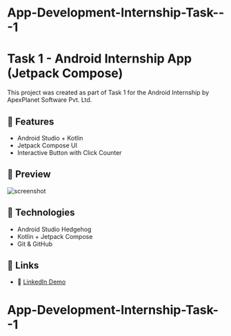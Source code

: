 # App-Development-Internship-Task---1
# Task 1 - Android Internship App (Jetpack Compose)

This project was created as part of Task 1 for the Android Internship by ApexPlanet Software Pvt. Ltd.

## 🚀 Features
- Android Studio + Kotlin
- Jetpack Compose UI
- Interactive Button with Click Counter

## 📸 Preview
![screenshot](screenshots/app_ui.png)

## 🔧 Technologies
- Android Studio Hedgehog
- Kotlin + Jetpack Compose
- Git & GitHub

## 🔗 Links
- 🎥 [LinkedIn Demo](https://www.linkedin.com/posts/sowjanya-karanam-7373a82b1_app-development-internship-task-1-activity-7343290204255887360-AxR6?utm_source=share&utm_medium=member_desktop&rcm=ACoAAEr8mBsBp8u3fS13MkjGlC20D2NAhb8dZ78)
# App-Development-Internship-Task--1
